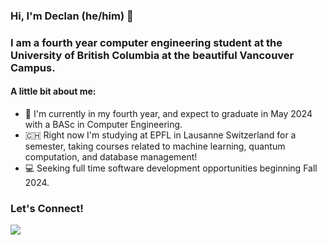 ### Hi, I'm Declan (he/him) 👋

### I am a fourth year computer engineering student at the University of British Columbia at the beautiful Vancouver Campus.

#### A little bit about me:

- 🏫 I'm currently in my fourth year, and expect to graduate in May 2024 with a BASc in Computer Engineering.
- 🇨🇭 Right now I'm studying at EPFL in Lausanne Switzerland for a semester, taking courses related to machine learning, quantum computation, and database management!
- 💻 Seeking full time software development opportunities beginning Fall 2024.


### Let's Connect!
<div>
 <a href="https://www.linkedin.com/in/djpbyrne/"><img src="https://img.shields.io/badge/LinkedIn-0A66C2?style=flat-square&logo=LinkedIn&logoColor=white&link=https://www.linkedin.com/in/ritchie-xia-1b5052206/"></a>   
</div>
